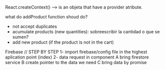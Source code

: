 React.createContext() --> is an objeta that have a provider atribute. 

what do addProduct function shoud do?
- not accept duplicates
- acumulate products (new quantities): sobreescribir la cantidad o que se sumen? 
- add new product (if the product is not in the cart)


Firebase
// STEP BY STEP 
 1- import firebase/config file in the highest aplication point (index)
 2- data request in component 
    A bring firestore service
    B create pointer to the data we need
    C bring data by promise
 

